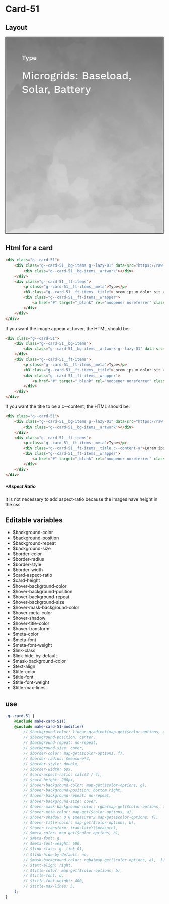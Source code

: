 # Card-51

## Layout

![alt text][card-51]

[card-51]: /src/img/global-components/card/card-51.jpg

## Html for a card

```html
<div class="g--card-51">
    <div class="g--card-51__bg-items g--lazy-01" data-src="https://raw.githubusercontent.com/team-thunderfoot/ui/main/src/img/global-components/bg-placeholder.jpg">
        <div class="g--card-51__bg-items__artwork"></div>
    </div>
    <div class="g--card-51__ft-items">
        <p class="g--card-51__ft-items__meta">Type</p>
        <h3 class="g--card-51__ft-items__title">Lorem ipsum dolor sit amet</h3>
        <div class="g--card-51__ft-items__wrapper">
            <a href="#" target="_blank" rel="noopener noreferrer" class="g--card-51__ft-items__wrapper__link">This is a link</a>
        </div>
    </div>
</div>
```

If you want the image appear at hover, the HTML should be:
```html
<div class="g--card-51">
    <div class="g--card-51__bg-items">
        <div class="g--card-51__bg-items__artwork g--lazy-01" data-src="https://raw.githubusercontent.com/team-thunderfoot/ui/main/src/img/global-components/bg-placeholder.jpg"></div>
    </div>
    <div class="g--card-51__ft-items">
        <p class="g--card-51__ft-items__meta">Type</p>
        <h3 class="g--card-51__ft-items__title">Lorem ipsum dolor sit amet</h3>
        <div class="g--card-51__ft-items__wrapper">
            <a href="#" target="_blank" rel="noopener noreferrer" class="g--card-51__ft-items__wrapper__link">This is a link</a>
        </div>
    </div>
</div>
```

If you want the title to be a c--content, the HTML should be:
```html
<div class="g--card-51">
    <div class="g--card-51__bg-items g--lazy-01" data-src="https://raw.githubusercontent.com/team-thunderfoot/ui/main/src/img/global-components/bg-placeholder.jpg">
        <div class="g--card-51__bg-items__artwork"></div>
    </div>
    <div class="g--card-51__ft-items">
        <p class="g--card-51__ft-items__meta">Type</p>
        <div class="g--card-51__ft-items__title c--content-a">Lorem ipsum dolor sit amet</div>
        <div class="g--card-51__ft-items__wrapper">
            <a href="#" target="_blank" rel="noopener noreferrer" class="g--card-51__ft-items__wrapper__link">This is a link</a>
        </div>
    </div>
</div>
```

##### \*Aspect Ratio

It is not necessary to add aspect-ratio because the images have height in the css.

## Editable variables

- $background-color
- $background-position
- $background-repeat
- $background-size
- $border-color
- $border-radius
- $border-style
- $border-width
- $card-aspect-ratio
- $card-height
- $hover-background-color
- $hover-background-position
- $hover-background-repeat
- $hover-background-size
- $hover-mask-background-color
- $hover-meta-color
- $hover-shadow
- $hover-title-color
- $hover-transform
- $meta-color
- $meta-font
- $meta-font-weight
- $link-class
- $link-hide-by-default
- $mask-background-color
- $text-align
- $title-color
- $title-font
- $title-font-weight
- $title-max-lines

## use

```scss
.g--card-51 {
    @include make-card-51();
    @include make-card-51-modifier(
        // $background-color: linear-gradient(map-get($color-options, e), map-get($color-options, h)),
        // $background-position: center,
        // $background-repeat: no-repeat,
        // $background-size: cover,
        // $border-color: map-get($color-options, f),
        // $border-radius: $measure*4,
        // $border-style: double,
        // $border-width: 6px,
        // $card-aspect-ratio: calc(3 / 4),
        // $card-height: 200px,
        // $hover-background-color: map-get($color-options, g),
        // $hover-background-position: bottom right,
        // $hover-background-repeat: no-repeat,
        // $hover-background-size: cover,
        // $hover-mask-background-color: rgba(map-get($color-options, f), .3),
        // $hover-meta-color: map-get($color-options, a),
        // $hover-shadow: 0 0 $measure*2 map-get($color-options, f),
        // $hover-title-color: map-get($color-options, b),
        // $hover-transform: translateY($measure),
        // $meta-color: map-get($color-options, b),
        // $meta-font: g,
        // $meta-font-weight: 600,
        // $link-class: g--link-01,
        // $link-hide-by-default: no,
        // $mask-background-color: rgba(map-get($color-options, a), .3),
        // $text-align: right,
        // $title-color: map-get($color-options, b),
        // $title-font: d,
        // $title-font-weight: 400,
        // $title-max-lines: 5,
    );
}
```
